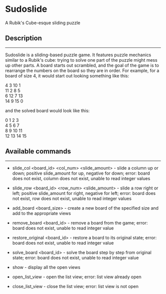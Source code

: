Sudoslide
===============================

A Rubik's Cube-esque sliding puzzle

## Description
-------------------------------
Sudoslide is a sliding-based puzzle game. It features puzzle mechanics similar
to a Rubik's cube: trying to solve one part of the puzzle might mess up other
parts. A board starts out scrambled, and the goal of the game is to rearrange 
the numbers on the board so they are in order. For example, 
for a board of size 4, it would start out looking something like this:  

 4  3 10  1  
11  2  8  5  
 6 12  7 13  
14  9 15  0  

and the solved board would look like this:  

 0  1  2  3  
 4  5  6  7  
 8  9 10 11  
12 13 14 15  

## Available commands  
-------------------------------
* slide_col \<board_id\> \<col_num\> \<slide_amount\> - slide a column up or 
down; positive slide_amount for up, negative for down; error: board does not 
exist, column does not exist, unable to read integer values  

* slide_row \<board_id\> \<row_num\> \<slide_amount\> - slide a row right or 
left; positive slide_amount for right, negative for left; error: board does not 
exist, row does not exist, unable to read integer values  

* add_board \<board_size\> - create a new board of the specified size 
and add to the appropriate views  

* remove_board \<board_id\> - remove a board from the game; error: board does
not exist, unable to read integer value  

* restore_original \<board_id\> - restore a board to its original state;
error: board does not exist, unable to read integer value  

* solve_board \<board_id\> - solve the board step by step from original state;
error: board does not exist, unable to read integer value  

* show - display all the open views  

* open_list_view - open the list view; error: list view already open  

* close_list_view - close the list view; error: list view is not open  
